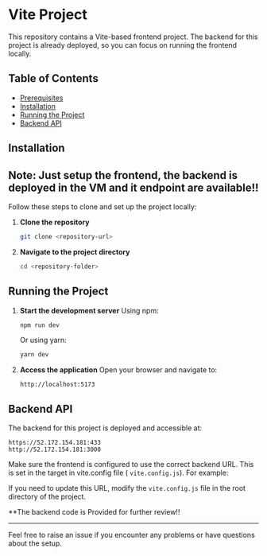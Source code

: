 # Vite Project

This repository contains a Vite-based frontend project. The backend for this project is already deployed, so you can focus on running the frontend locally.

## Table of Contents

- [Prerequisites](#prerequisites)
- [Installation](#installation)
- [Running the Project](#running-the-project)
- [Backend API](#backend-api)

## Installation
Note: Just setup the frontend, the backend is deployed in the VM and it endpoint are available!!
---
Follow these steps to clone and set up the project locally:



1. **Clone the repository**
   ```bash
   git clone <repository-url>
   ```

2. **Navigate to the project directory**
   ```bash
   cd <repository-folder>
   ```


## Running the Project

1. **Start the development server**
   Using npm:
   ```bash
   npm run dev
   ```
   Or using yarn:
   ```bash
   yarn dev
   ```

2. **Access the application**
   Open your browser and navigate to:
   ```
   http://localhost:5173
   ```

## Backend API

The backend for this project is deployed and accessible at:
```
https://52.172.154.181:433 
http://52.172.154.181:3000
```

Make sure the frontend is configured to use the correct backend URL. This is set in the target in vite.config file ( `vite.config.js`). For example:

If you need to update this URL, modify the `vite.config.js` file in the root directory of the project.

**The backend code is Provided for further review!!

---

Feel free to raise an issue if you encounter any problems or have questions about the setup.
